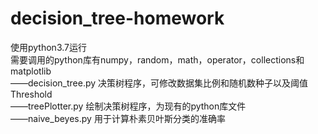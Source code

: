 # decision_tree-homework
使用python3.7运行  
需要调用的python库有numpy，random，math，operator，collections和matplotlib  
——decision_tree.py 决策树程序，可修改数据集比例和随机数种子以及阈值Threshold  
——treePlotter.py 绘制决策树程序，为现有的python库文件  
——naive_beyes.py 用于计算朴素贝叶斯分类的准确率  
